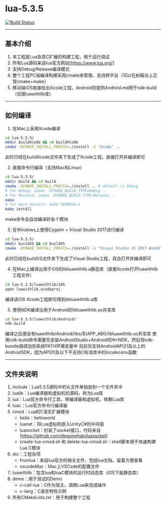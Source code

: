 # lua-5.3.5

[![Build Status](https://travis-ci.com/zhyingkun/lua-5.3.5.svg)](https://travis-ci.com/zhyingkun/lua-5.3.5)

----

## 基本介绍

1. 本工程是Lua及其C扩展的构建工程，用于运行调试
2. 所有Lua源码来自lua官方网站[https://www.lua.org/]
3. 支持Debug/Release编译模式
4. 整个工程PC端编译构建采用cmake来管理，支持跨平台（可以在树莓派上正常cmake+make）
5. 移动端iOS直接给出Xcode工程，Android则提供Android.md用于ndk-build（仅限luawithlib库）

----

## 如何编译

1. 在Mac上采用Xcode编译
```bash
cd lua-5.3.5/
mkdir buildXcode && cd buildXcode
cmake -DCMAKE_INSTALL_PREFIX=./install -G "Xcode" ..
```
此时已经在buildXcode文件夹下生成了Xcode工程，直接打开并编译即可

2. 直接命令行编译（支持Mac和Linux）
```bash
cd lua-5.3.5/
mkdir build && cd build
cmake -DCMAKE_INSTALL_PREFIX=./install .. # default is Debug
# for Debug: cmake -DCMAKE_BUILD_TYPE=Debug ..
# for Release: cmake -DCMAKE_BUILD_TYPE=Release ..
make
# for more details: make VERBOSE=1
make install
```
make命令会自动编译好各个模块

3. 在Windows上使用Cygwin + Visual Studio 2017进行编译
```bash
cd lua-5.3.5/
mkdir buildVS && cd buildVS
cmake -DCMAKE_INSTALL_PREFIX=./install -G "Visual Studio 15 2017 Win64" ..
```
此时已经在buildVS文件夹下生成了Visual Studio工程，双击打开并编译即可

4. 在Mac上编译出用于iOS的libluawithlib.a静态库（直接Xcode打开luawithlib工程文件）
```bash
cd lua-5.3.5/luawithlib/iOS
open luawithlib.xcodeproj
```
编译该iOS Xcode工程即可得到libluawithlib.a库

5. 使用NDK编译出用于Android的libluawithlib.so共享库
```bash
cd lua-5.3.5/luawithlib/Android/
ndk-build
```
编译之后便会有luawithlib/Android/libs/${APP_ABI}/libluawithlib.so共享库
使用ndk-build命令需要先安装AndroidStudio+AndroidSDK+NDK，然后将ndk-bundle路径加到系统PATH环境变量中
目前仅支持AndroidAPI21及以上的AndroidSDK，因为API20及以下不支持C标准库中的localeconv函数

----

## 文件夹说明

1. include：Lua5.3.5源码中的头文件单独放到一个文件夹中
2. lualib：Lua编译器和虚拟机的源码，称为Lua库
3. lua：Lua官方命令行工具，带编译器和虚拟机，依赖Lua库
4. luac：Lua官方命令行编译器
5. cmod：Lua的C语言扩展模块
	+ hello：helloworld
	+ luanet：将Lua虚拟机嵌入UnityC#的中间层
	+ luasocket：封装了socket接口，代码来自[https://github.com/diegonehab/luasocket]
	+ create-lua-cmod.sh 和 delete-lua-cmod.sh：shell脚本用于快速构建Lua C模块
6. etc：工程杂项
	+ fromlua：来自lua官方的相关文件，包括lua文档，留着方便查看
	+ vscodeMac：Mac上VSCode的配置文件
7. luawithlib：包含lua和luaC模块的运行时动态库（iOS下是静态库）
8. demo：用于测试的Demo
	+ c-call-lua：C作为宿主，调用Lua来完成操作
	+ c-lang：C语言特性示例
9. 所有CMakeLists.txt：用于构建整个工程
